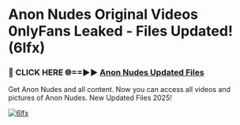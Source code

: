 # Anon Nudes Original Videos 0nlyFans Leaked - Files Updated! (6lfx)

<h3>🔴 CLICK HERE 🌐==►► <a href="https://tinyurl.com/y5r63du9" rel="nofollow">Anon Nudes Updated Files</a></h3>

Get Anon Nudes and all content. Now you can access all videos and pictures of Anon Nudes. New Updated Files 2025!

[![6lfx](https://i.imgur.com/UVo9nyh.gif)](https://tinyurl.com/y5r63du9)